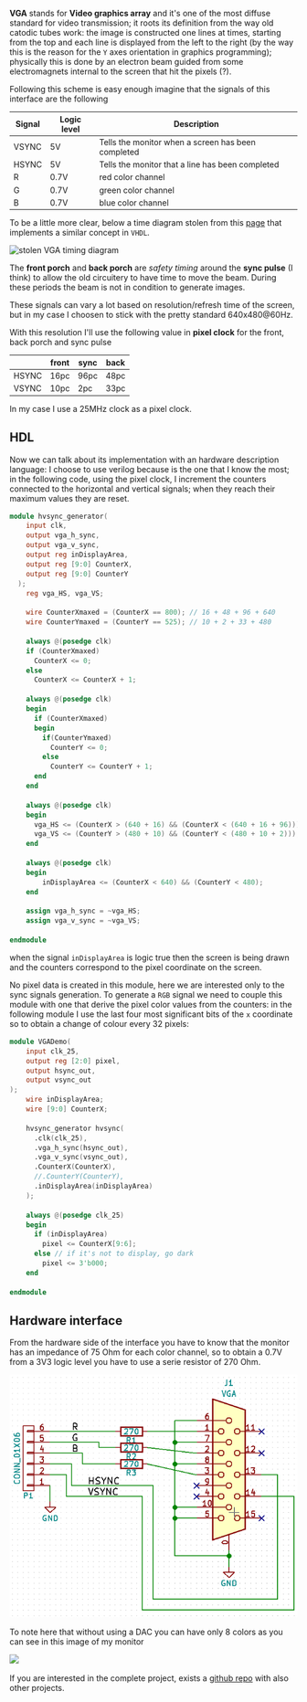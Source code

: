 <!--
.. title: Implementing VGA interface with verilog
.. slug: implementing-vga-in-verilog
.. date: 2018-01-23 00:00:00
.. tags: electronics,programming,VGA,verilog,FPGA
.. category: 
.. link: 
.. description: 
.. type: text
-->


**VGA** stands for **Video graphics array** and it's one of the most
diffuse standard for video transmission; it roots its definition from
the way old catodic tubes work: the image is constructed one lines at times,
starting from the top and each line is displayed from the left to the right
(by the way this is the reason for the ``Y`` axes orientation in graphics
programming); physically this is done
by an electron beam guided from some electromagnets internal to the screen that hit the
pixels (?).

Following this scheme is easy enough imagine that the signals of this interface are the following

| Signal | Logic level | Description |
|--------|-------------|-------------|
| VSYNC  | 5V          | Tells the monitor when a screen has been completed |
| HSYNC  | 5V | Tells the monitor that a line has been completed |
| R      | 0.7V | red color channel |
| G | 0.7V | green color channel |
| B | 0.7V | blue color channel |

To be a little more clear, below a time diagram stolen from this [page](https://eewiki.net/pages/viewpage.action?pageId=15925278)
that implements a similar concept in ``VHDL``.

![stolen VGA timing diagram](https://eewiki.net/download/attachments/15925278/signal_timing_diagram.jpg?version=1&modificationDate=1368220404290&api=v2)

The **front porch** and **back porch** are _safety timing_ around the **sync pulse**
(I think) to allow the old circuitery to have time to move the beam. During these periods
the beam is not in condition to generate images.

These signals can vary a lot based on resolution/refresh time of the
screen, but in my case I choosen to stick with the pretty standard 640x480@60Hz.

With this resolution I'll use the following value in **pixel clock** for the front, back porch
and sync pulse

| | front | sync | back |
|-|-|-|-|
| HSYNC |  16pc | 96pc | 48pc |
| VSYNC |  10pc | 2pc | 33pc |

In my case I use a 25MHz clock as a pixel clock.

## HDL

Now we can talk about its implementation with an hardware description language: I choose
to use verilog because is the one that I know the most; in the following code, using the pixel clock,
I increment the counters connected to the horizontal and vertical signals; when they reach
their maximum values they are reset.

```verilog
module hvsync_generator(
    input clk,
    output vga_h_sync,
    output vga_v_sync,
    output reg inDisplayArea,
    output reg [9:0] CounterX,
    output reg [9:0] CounterY
  );
    reg vga_HS, vga_VS;

    wire CounterXmaxed = (CounterX == 800); // 16 + 48 + 96 + 640
    wire CounterYmaxed = (CounterY == 525); // 10 + 2 + 33 + 480

    always @(posedge clk)
    if (CounterXmaxed)
      CounterX <= 0;
    else
      CounterX <= CounterX + 1;

    always @(posedge clk)
    begin
      if (CounterXmaxed)
      begin
        if(CounterYmaxed)
          CounterY <= 0;
        else
          CounterY <= CounterY + 1;
      end
    end

    always @(posedge clk)
    begin
      vga_HS <= (CounterX > (640 + 16) && (CounterX < (640 + 16 + 96)));   // active for 96 clocks
      vga_VS <= (CounterY > (480 + 10) && (CounterY < (480 + 10 + 2)));   // active for 2 clocks
    end

    always @(posedge clk)
    begin
        inDisplayArea <= (CounterX < 640) && (CounterY < 480);
    end

    assign vga_h_sync = ~vga_HS;
    assign vga_v_sync = ~vga_VS;

endmodule
```

when the signal ``inDisplayArea`` is logic true then the screen
is being drawn and the counters correspond to the pixel coordinate
on the screen.

No pixel data is created in this module, here
we are interested only to the sync signals generation. To generate a ``RGB``
signal we need to couple this module with one that derive the pixel color
values from the counters: in the following module I use the last four
most significant bits of the ``x`` coordinate so to obtain a change of colour every 32 pixels:

```verilog
module VGADemo(
    input clk_25,
    output reg [2:0] pixel,
    output hsync_out,
    output vsync_out
);
    wire inDisplayArea;
    wire [9:0] CounterX;

    hvsync_generator hvsync(
      .clk(clk_25),
      .vga_h_sync(hsync_out),
      .vga_v_sync(vsync_out),
      .CounterX(CounterX),
      //.CounterY(CounterY),
      .inDisplayArea(inDisplayArea)
    );

    always @(posedge clk_25)
    begin
      if (inDisplayArea)
        pixel <= CounterX[9:6];
      else // if it's not to display, go dark
        pixel <= 3'b000;
    end

endmodule
```

## Hardware interface

From the hardware side of the interface you have to know that the monitor
has an impedance of 75 Ohm for each color channel, so to obtain a 0.7V from
a 3V3 logic level you have to use a serie resistor of 270 Ohm.

![vga schematics](/images/vga-schematics.png)

To note here that without using a DAC you can have only 8 colors as
you can see in this image of my monitor

![](https://github.com/gipi/electronics-notes/raw/master/fpga/mojo/VGA/monitor-rainbow.png)

If you are interested in the complete project, exists a [github repo](https://github.com/gipi/electronics-notes/tree/master/fpga/mojo/VGA)
with also other projects.

